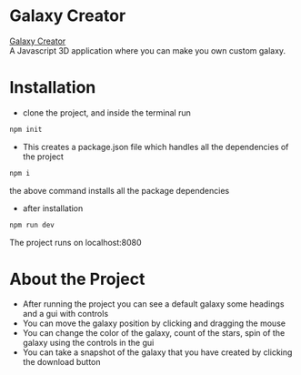 # Galaxy Creator
[Galaxy Creator](https://aasimalikhan.github.io/Galaxy-Creator-H-/) <br />
A Javascript 3D application where you can make you own custom galaxy.

# Installation
- clone the project, and inside the terminal run
```bash
npm init
```
- This creates a package.json file which handles all the dependencies of the project
```bash
npm i
```
the above command installs all the package dependencies

- after installation 
```bash
npm run dev
```
The project runs on localhost:8080

# About the Project
- After running the project you can see a default galaxy some headings and a gui with controls
- You can move the galaxy position by clicking and dragging the mouse 
- You can change the color of the galaxy, count of the stars, spin of the galaxy using the controls in the gui
- You can take a snapshot of the galaxy that you have created by clicking the download button
